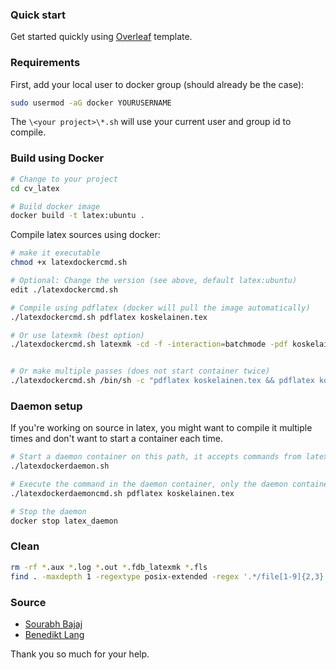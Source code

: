 
### Quick start

Get started quickly using [Overleaf](https://www.overleaf.com/latex/templates) template.

### Requirements


First, add your local user to docker group (should already be the case):
```bash
sudo usermod -aG docker YOURUSERNAME
```

The `\<your project>\*.sh` will use your current user and group id to compile.

### Build using Docker

```bash
# Change to your project
cd cv_latex

# Build docker image 
docker build -t latex:ubuntu .
```


Compile latex sources using docker:
```bash
# make it executable
chmod +x latexdockercmd.sh

# Optional: Change the version (see above, default latex:ubuntu)
edit ./latexdockercmd.sh

# Compile using pdflatex (docker will pull the image automatically)
./latexdockercmd.sh pdflatex koskelainen.tex

# Or use latexmk (best option)
./latexdockercmd.sh latexmk -cd -f -interaction=batchmode -pdf koskelainen.tex


# Or make multiple passes (does not start container twice)
./latexdockercmd.sh /bin/sh -c "pdflatex koskelainen.tex && pdflatex koskelainen.tex"
```

### Daemon setup


If you're working on source in latex, you might want to compile it multiple times and don't want to start a container each time.

```bash
# Start a daemon container on this path, it accepts commands from latexdockerdaemoncmd.sh
./latexdockerdaemon.sh

# Execute the command in the daemon container, only the daemon container is running
./latexdockerdaemoncmd.sh pdflatex koskelainen.tex

# Stop the daemon
docker stop latex_daemon
```

### Clean

```bash
rm -rf *.aux *.log *.out *.fdb_latexmk *.fls
find . -maxdepth 1 -regextype posix-extended -regex '.*/file[1-9]{2,3}.txt' -delete

```

### Source

- [Sourabh Bajaj](https://github.com/sb2nov/resume)
- [Benedikt Lang](https://github.com/blang/latex-docker/)

Thank you so much for your help.
